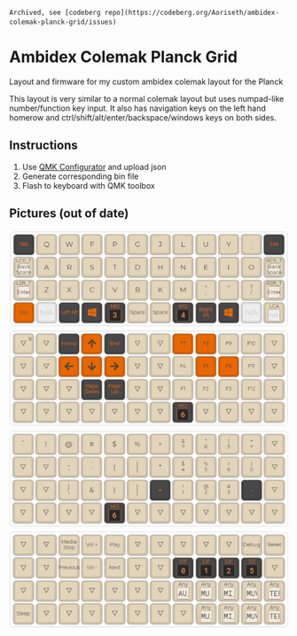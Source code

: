 `Archived, see [codeberg repo](https://codeberg.org/Aoriseth/ambidex-colemak-planck-grid/issues)`

# Ambidex Colemak Planck Grid

Layout and firmware for my custom ambidex colemak layout for the Planck

This layout is very similar to a normal colemak layout but uses numpad-like number/function key input. It also has navigation keys on the left hand homerow and ctrl/shift/alt/enter/backspace/windows keys on both sides.


## Instructions
1. Use [QMK Configurator](https://config.qmk.fm/#/planck/rev6/LAYOUT_ortho_4x12) and upload json
2. Generate corresponding bin file
3. Flash to keyboard with QMK toolbox

## Pictures (out of date)
![home-layer](top-layer.png)  
![lower-layer](lower-layer.png)  
![raise-layer](raise-layer.png)  
![tri-layer](tri-layer.png)  
